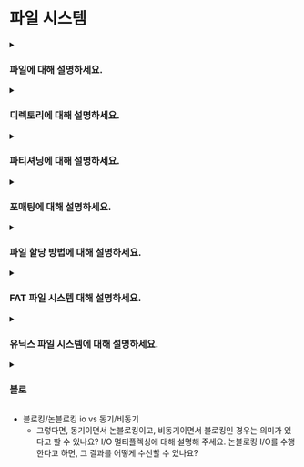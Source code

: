 # 파일 시스템

<details>  
<summary><h3>파일에 대해 설명하세요.</h3></summary>

</details>

<details>  
<summary><h3>디렉토리에 대해 설명하세요.</h3></summary>

<details>  
<summary><h4>디렉토리와 파일의 차이에 대해 설명하세요.</h4></summary>

</details>

<details>  
<summary><h4>절대 경로, 상대 경로, 정규 경로에 대해 설명하세요.</h4></summary>

</details>

<details>  
<summary><h4>디렉토리 엔트리에 대해 설명하세요.</h4></summary>

</details>
</details>

<details>  
<summary><h3>파티셔닝에 대해 설명하세요.</h3></summary>

</details>

<details>  
<summary><h3>포매팅에 대해 설명하세요.</h3></summary>

</details>

<details>  
<summary><h3>파일 할당 방법에 대해 설명하세요.</h3></summary>

#### 연속 할당

#### 불연속 할당
##### 연결 할당(Linked allocation)
##### 색인 할당(Indexed allocation)
</details>

<details>  
<summary><h3>FAT 파일 시스템 대해 설명하세요.</h3></summary>

<details>
<summary><h4>FAT32 파일 시스템 기반 32GB usb에 16G 단일 파일을 옮길 수 있나요? 만약 안된다면 어떻게 해야 해당 파일을 usb에 담을 수 있을까요?</h4></summary>

</details>
</details>

<details>  
<summary><h3>유닉스 파일 시스템에 대해 설명하세요.</h3></summary>

<details>  
<summary><h4>i-node에 대해 설명하세요.</h4></summary>

</details>

<details>  
<summary><h4>파일 디스크립터에 대해 설명하세요.</h4></summary>

</details>

<details>  
<summary><h4>심볼릭 링크에 대해 설명하세요.</h4></summary>

</details>

<details>  
<summary><h4>마운트에 대해 설명하세요.</h4></summary>

</details>
</details>

<details>  
<summary><h3>블로</h3></summary>

</details>

- 블로킹/논블로킹 io vs 동기/비동기
  - 그렇다면, 동기이면서 논블로킹이고, 비동기이면서 블로킹인 경우는 의미가 있다고 할 수 있나요?
    I/O 멀티플렉싱에 대해 설명해 주세요.
    논블로킹 I/O를 수행한다고 하면, 그 결과를 어떻게 수신할 수 있나요?